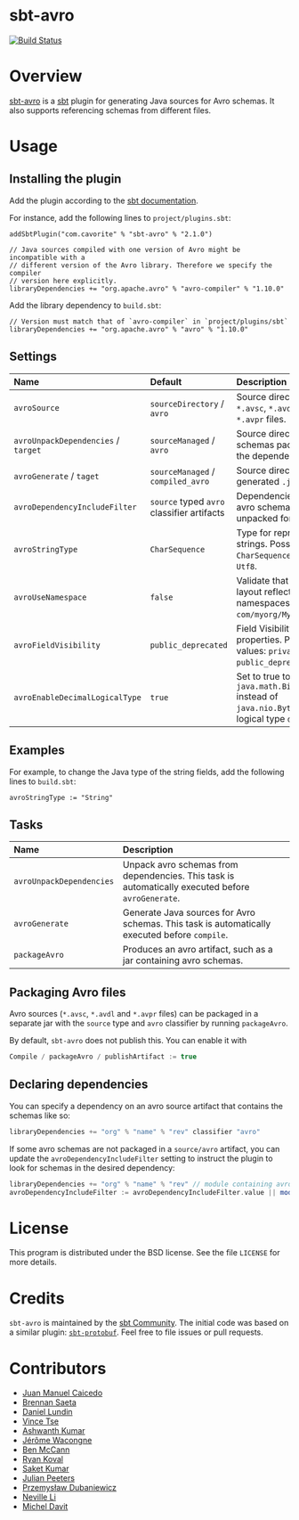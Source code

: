 sbt-avro
========

[![Build Status](https://travis-ci.org/sbt/sbt-avro.svg?branch=master)](https://travis-ci.org/sbt/sbt-avro)

# Overview

[sbt-avro](http://avro.apache.org) is a [sbt](http://www.scala-sbt.org) plugin for generating Java sources for Avro schemas. It also supports referencing schemas from different files.

# Usage

## Installing the plugin

Add the plugin according to the [sbt documentation](https://www.scala-sbt.org/1.x/docs/Using-Plugins.html).

For instance, add the following lines to `project/plugins.sbt`:

```
addSbtPlugin("com.cavorite" % "sbt-avro" % "2.1.0")

// Java sources compiled with one version of Avro might be incompatible with a
// different version of the Avro library. Therefore we specify the compiler
// version here explicitly.
libraryDependencies += "org.apache.avro" % "avro-compiler" % "1.10.0"
```

Add the library dependency to `build.sbt`:

```
// Version must match that of `avro-compiler` in `project/plugins/sbt`
libraryDependencies += "org.apache.avro" % "avro" % "1.10.0"
```

## Settings

| Name                                | Default                                    | Description |
|:------------------------------------|:-------------------------------------------|:------------|
| `avroSource`                        | `sourceDirectory` / `avro`                 | Source directory with `*.avsc`, `*.avdl` and `*.avpr` files. |
| `avroUnpackDependencies` / `target` | `sourceManaged` / `avro`                   | Source directory for schemas packaged in the dependencies |
| `avroGenerate` / `taget`            | `sourceManaged` / `compiled_avro`          | Source directory for generated `.java` files. |
| `avroDependencyIncludeFilter`       | `source` typed `avro` classifier artifacts | Dependencies containing avro schema to be unpacked for generation |
| `avroStringType`                    | `CharSequence`                             | Type for representing strings. Possible values: `CharSequence`, `String`, `Utf8`. |
| `avroUseNamespace`                  | `false`                                    | Validate that directory layout reflects namespaces, i.e. `com/myorg/MyRecord.avsc`. |
| `avroFieldVisibility`               | `public_deprecated`                        | Field Visibility for the properties. Possible values: `private`, `public`, `public_deprecated`. |
| `avroEnableDecimalLogicalType`      | `true`                                     | Set to true to use `java.math.BigDecimal` instead of `java.nio.ByteBuffer` for logical type `decimal`. |

## Examples

For example, to change the Java type of the string fields, add the following lines to `build.sbt`:

```
avroStringType := "String"
```

## Tasks

| Name                     | Description |
|:-------------------------|:------------|
| `avroUnpackDependencies` | Unpack avro schemas from dependencies. This task is automatically executed before `avroGenerate`.
| `avroGenerate`           | Generate Java sources for Avro schemas. This task is automatically executed before `compile`.
| `packageAvro`            | Produces an avro artifact, such as a jar containing avro schemas.

## Packaging Avro files

Avro sources (`*.avsc`, `*.avdl` and `*.avpr` files) can be packaged in a separate jar with the `source` type and
`avro` classifier by running `packageAvro`.

By default, `sbt-avro` does not publish this. You can enable it with
```sbt
Compile / packageAvro / publishArtifact := true
```

## Declaring dependencies

You can specify a dependency on an avro source artifact that contains the schemas like so:

```sbt
libraryDependencies += "org" % "name" % "rev" classifier "avro"
```

If some avro schemas are not packaged in a `source/avro` artifact, you can update the `avroDependencyIncludeFilter`
setting to instruct the plugin to look for schemas in the desired dependency:

```sbt
libraryDependencies += "org" % "name" % "rev" // module containing avro schemas
avroDependencyIncludeFilter := avroDependencyIncludeFilter.value || moduleFilter(organization = "org", name = "name")
```

# License
This program is distributed under the BSD license. See the file `LICENSE` for more details.

# Credits

`sbt-avro` is maintained by the [sbt Community](http://www.scala-sbt.org/release/docs/Community-Plugins.html). The initial code was based on a similar plugin: [`sbt-protobuf`](https://github.com/gseitz/sbt-protobuf). Feel free to file issues or pull requests.

# Contributors

- [Juan Manuel Caicedo](https://cavorite.com)
- [Brennan Saeta](https://github.com/saeta)
- [Daniel Lundin](https://github.com/dln)
- [Vince Tse](https://github.com/vtonehundred)
- [Ashwanth Kumar](https://github.com/ashwanthkumar)
- [Jérôme Wacongne](https://github.com/ch4mpy)
- [Ben McCann](http://www.benmccann.com)
- [Ryan Koval](https://github.com/rkoval)
- [Saket Kumar](https://github.com/skate056)
- [Julian Peeters](https://github.com/julianpeeters)
- [Przemysław Dubaniewicz](https://github.com/przemekd)
- [Neville Li](https://github.com/nevillelyh)
- [Michel Davit](https://github.com/RustedBones)
